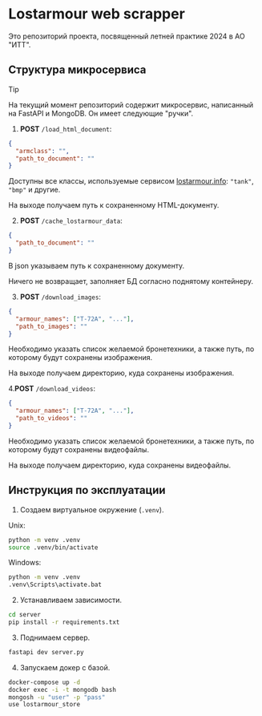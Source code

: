 # Lostarmour web scrapper

Это репозиторий проекта, посвященный летней практике 2024 в АО "ИТТ".

## Структура микросервиса

> [!TIP]
> На текущий момент репозиторий содержит микросервис, написанный на FastAPI и MongoDB. Он имеет следующие "ручки".

1. **POST** `/load_html_document`:
```json
{
  "armclass": "",
  "path_to_document": ""
}
```
Доступны все классы, используемые сервисом [lostarmour.info](https://lostarmour.info/armour): `"tank"`, `"bmp"` и другие.

На выходе получаем путь к сохраненному HTML-документу.

2. **POST** `/cache_lostarmour_data`:
```json
{
  "path_to_document": ""
}
```
В json указываем путь к сохраненному документу. 

Ничего не возвращает, заполняет БД согласно поднятому контейнеру.

3. **POST** `/download_images`:
```json
{
  "armour_names": ["Т-72А", "..."],
  "path_to_images": ""
}
```
Необходимо указать список желаемой бронетехники, а также путь, по которому будут сохранены изображения.

На выходе получаем директорию, куда сохранены изображения.

4.**POST** `/download_videos`:
```json
{
  "armour_names": ["Т-72А", "..."],
  "path_to_videos": ""
}
```
Необходимо указать список желаемой бронетехники, а также путь, по которому будут сохранены видеофайлы.

На выходе получаем директорию, куда сохранены видеофайлы.

## Инструкция по эксплуатации

1. Создаем виртуальное окружение (`.venv`).

Unix:
```sh
python -m venv .venv
source .venv/bin/activate
```

Windows:
```bat
python -m venv .venv
.venv\Scripts\activate.bat
```

2. Устанавливаем зависимости.

```sh
cd server
pip install -r requirements.txt
```

3. Поднимаем сервер.

```sh
fastapi dev server.py
```

4. Запускаем докер с базой.

```sh
docker-compose up -d
docker exec -i -t mongodb bash
mongosh -u "user" -p "pass"
use lostarmour_store
```
